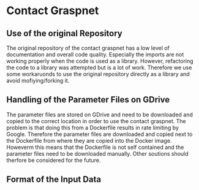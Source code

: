 # Contact Graspnet
## Use of the original Repository
The original repository of the contact graspnet has a low level of documentation and overall code quality. 
Especially the imports are not working properly when the code is used as a library.
However, refactoring the code to a library was attempted but is a lot of work.
Therefore we use some workaruonds to use the original repository directly as a library and avoid mofiying/forking it.

## Handling of the Parameter Files on GDrive
The parameter files are stored on GDrive and need to be downloaded and copied to the correct location in order to use the contact graspnet.
The problem is that doing this from a Dockerfile results in rate limiting by Google.
Therefore the parameter files are downloaded and copied next to the Dockerfile from where they are copied into the Docker image.
Howeverm this means that the Dockerfile is not self contained and the parameter files need to be downloaded manually.
Other soutions should therfore be considered for the future.

## Format of the Input Data
